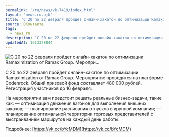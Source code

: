 ```yaml
---
permalink: '/ru/news/vk-7419/index.html'
layout: 'news.ru.njk'
title: 'С 20 по 22 февраля пройдет онлайн-хакатон по оптимизации Ramaximization от Ramax Group. Меропри…'
source: ВКонтакте
tags:
  - news_ru
description: 'С 20 по 22 февраля пройдет онлайн-хакатон по оптимизации Ramaximization от Ramax Group. Меропри…'
updatedAt: 1613378844
---
```

![С 20 по 22 февраля пройдет онлайн-хакатон по оптимизации Ramaximization от Ramax Group. Меропри…](https://sun9-41.userapi.com/sun9-43/impg/NM8fvVPbrgrS2HvAAclu51q6eFZZsO4O68MB1Q/pXqK8Ri0thk.jpg?size=1280x720&quality=96&sign=e6376da50e6d5402e160aef36eef949e&c_uniq_tag=dZuPY3x0weiejnn1Ormo9lfDqQbv5NrqIznehjSTJvM&type=album)

С 20 по 22 февраля пройдет онлайн-хакатон по оптимизации Ramaximization от Ramax Group. Мероприятие проводится на платформе Codenrock. Общий призовой фонд составляет 480 000 рублей. Регистрация участников до 16 февраля.

На мероприятии вам предстоит решить реальные бизнес-задачи, такие как:
— оптимизация движения вагонов для выполнения внешних заказов;
— планирование расписания отпусков в крупной компании;
— планирование оптимальной территории торговых представителей с выстраиванием маршрутов на каждый день работы.

Подробнее: [https://vk.cc/bYcMDM](https://vk.cc/bYcMDM)
